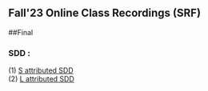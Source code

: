 ## Fall'23 Online Class Recordings (SRF) 

##Final 
### SDD : 
  (1) [S attributed SDD](https://drive.google.com/file/d/1qcfntGYvVSSnxevBgZ8iNBXz3Yxs9Nhs/view?usp=drivesdk) <br/>
  (2) [L attributed SDD](https://drive.google.com/file/d/1qejU96bJpw6lgoTPAmwg6FMfqAdmbORj/view?usp=drivesdk)

